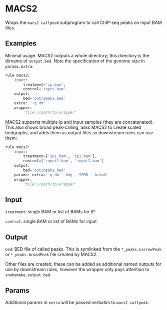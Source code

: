 # MACS2

Wraps the `macs2 callpeak` subprogram to call ChIP-seq peaks on input BAM
files.

## Examples

Minimal usage. MACS2 outputs a whole directory; this directory is the dirname
of `output.bed`. Note the specification of the genome size in `params.extra`.

```python
rule macs2:
    input:
        treatment='ip.bam',
        control='input.bam'
    output:
        bed='out/peaks.bed'
    extra: '-g dm'
    wrapper:
        'file://path/to/wrapper'
```

MACS2 supports multiple ip and input samples (they are concatenated). This also
shows broad peak-calling, asks MACS2 to create scaled bedgraphs, and adds them as
output files so downstream rules can use them:

```python
rule macs2:
    input:
        treatment=['ip1.bam', 'ip2.bam'],
        control=['input1.bam', 'input2.bam']
    output:
        bed='out/peaks.bed'
    params: extra='-g dm --bdg --SPMR --broad'
    wrapper:
        'file://path/to/wrapper'
```

## Input

`treatment`: single BAM or list of BAMs for IP

`control`: single BAM or list of BAMs for input


## Output

`bed`: BED file of called peaks. This is symlinked from the
`*_peaks.narrowPeak` or `*_peaks.broadPeak` file created by MACS2.

Other files are created, these can be added as additional named outputs for use
by downstream rules, however the wrapper only pays attention to
`snakemake.output.bed`.


## Params
Additional params in `extra` will be passed verbatim to `macs2 callpeak`.

